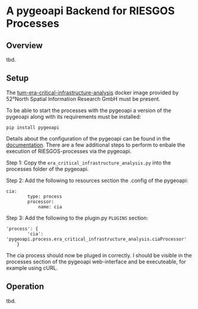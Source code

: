 # A pygeoapi Backend for RIESGOS Processes

## Overview
tbd. 

## Setup
The [tum-era-critical-infrastructure-analysis](https://github.com/52North/tum-era-critical-infrastructure-analysis) docker image provided by 
52°North Spatial Information Research GmbH must be present.

To be able to start the processes with the pygeoapi a version of the pygeoapi along with its requirements must be installed:
```
pip install pygeoapi
```
Details about the configuration of the pygeoapi can be found in the [documentation](https://docs.pygeoapi.io/en/stable/index.html).
There are a few additional steps to perform to enbale the execution of RIESGOS-processes via the pygeoapi.

Step 1: Copy the ```era_critical_infrastructure_analysis.py``` into the processes folder of the pygeoapi.

Step 2: Add the following to resources section the .config of the pygeoapi:
```
cia: 
        type: process  
        processor:
            name: cia
```

Step 3: Add the following to the plugin.py ```PLUGINS``` section:
```
'process': { 
        'cia': 'pygeoapi.process.era_critical_infrastructure_analysis.ciaProcessor'
    }
 ```
 
 The cia process should now be pluged in correctly. I should be visible in the processes section of the pygeoapi web-interface and be executeable, for example using cURL.

## Operation
tbd.
